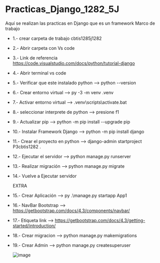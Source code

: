 # Practicas_Django_1282_5J
Aquí se realizan las practicas en Django que es un framework Marco de trabajo
- 1.- crear carpeta de trabajo cbtis1285j1282
- 2.- Abrir carpeta con Vs code
- 3.- Link de referencia https://code.visualstudio.com/docs/python/tutorial-django
- 4.- Abrir terminal vs code
- 5.- Verificar que este instalado python -->  python --version
- 6.- Crear entorno virtual -->  py -3 -m venv .venv
- 7.- Activar entorno virtual -->  .venv\scripts\activate.bat
- 8.- seleccionar interprete de python --> presione f1
- 9.- Actualizar pip -->  python -m pip install --upgrade pip
- 10.- Instalar Framework Django --> python -m pip install django
- 11.- Crear el proyecto en python -->  django-admin startproject P3cbtis1282 .
- 12.- Ejecutar el servidor -->  python manage.py runserver
- 13.- Realizar migración -->  python manage.py migrate
- 14.- Vuelve a Ejecutar servidor

  EXTRA
- 15.- Crear Aplicación --> py .\manage.py startapp App1
- 16.- NavBar Bootstrap --> https://getbootstrap.com/docs/4.3/components/navbar/
- 17.- Etiqueta link --> https://getbootstrap.com/docs/4.3/getting-started/introduction/
- 18.- Crear migracion --> python manage.py makemigrations
- 19.- Crear Admin --> python  manage.py createsuperuser
  
  ![image](https://github.com/user-attachments/assets/43ea70ba-1480-4d9c-8679-b7e492ff17eb)
